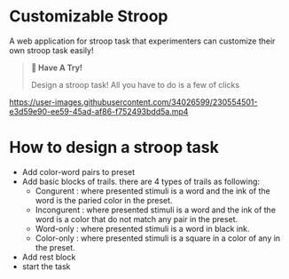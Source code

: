 # Customizable Stroop
A web application for stroop task that experimenters can customize their own stroop task easily! 
> **🧩 Have A Try!**
> 
> Design a stroop task! All you have to do is a few of clicks


https://user-images.githubusercontent.com/34026599/230554501-e3d59e90-ee59-45ad-af86-f752493bdd5a.mp4



# How to design a stroop task
- Add color-word pairs to preset
- Add basic blocks of trails. there are 4 types of trails as following:
    - Congurent : where presented stimuli is a word and the ink of the word is the paried color in the preset.
    - Incongurent : where presented stimuli is a word and the ink of the word is a color that do not match any pair in the preset.
    - Word-only : where presented stimuli is a word in black ink.
    - Color-only : where presented stimuli is a square in a color of any in the preset.
- Add rest block
- start the task


